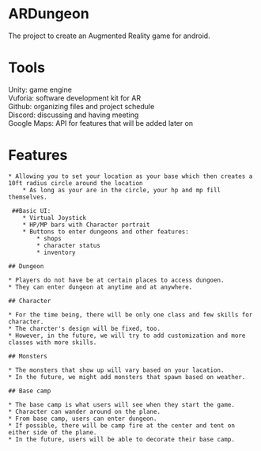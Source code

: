 # ARDungeon

The project to create an Augmented Reality game for android.

# Tools

Unity: game engine<br />
Vuforia: software development kit for AR<br />
Github: organizing files and project schedule<br />
Discord: discussing and having meeting<br />
Google Maps: API for features that will be added later on<br />

# Features

	* Allowing you to set your location as your base which then creates a 10ft radius circle around the location
		* As long as your are in the circle, your hp and mp fill themselves.
	
	 ##Basic UI:
		* Virtual Joystick
		* HP/MP bars with Character portrait
		* Buttons to enter dungeons and other features:
			* shops
			* character status
			* inventory

	## Dungeon

	* Players do not have be at certain places to access dungoen.
	* They can enter dungeon at anytime and at anywhere.

	## Character

	* For the time being, there will be only one class and few skills for character.
	* The charcter's design will be fixed, too.
	* However, in the future, we will try to add customization and more classes with more skills.

	## Monsters

	* The monsters that show up will vary based on your lacation.
	* In the future, we might add monsters that spawn based on weather.

	## Base camp

	* The base camp is what users will see when they start the game.
	* Character can wander around on the plane.
	* From base camp, users can enter dungeon.
	* If possible, there will be camp fire at the center and tent on either side of the plane.
	* In the future, users will be able to decorate their base camp.




